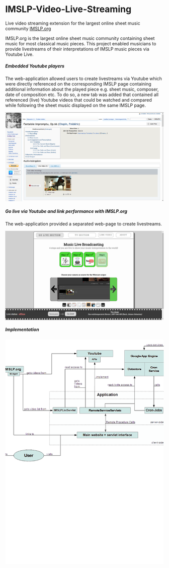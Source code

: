 # IMSLP-Video-Live-Streaming
Live video streaming extension for the largest online sheet music community [IMSLP.org](https://www.imslp.org)

IMSLP.org is the largest online sheet music community containing sheet music for most classical music pieces.
This project enabled musicians to provide livestreams of their interpretations of IMSLP music pieces via Youtube Live.

##### Embedded Youtube players

The web-application allowed users to create livestreams via Youtube which were directly referenced on the corresponding IMSLP page 
containing additional information about the played piece e.g. sheet music, composer, date of composition etc.
To do so, a new tab was added that contained all referenced (live) Youtube videos that could be watched and compared while following 
the sheet music displayed on the same IMSLP page.

![alt IMSLP-Embed](https://raw.githubusercontent.com/MrStonebreaker/IMSLP-Video-Live-Streaming/master/IMSLP-Embed.png)

##### Go live via Youtube and link performance with IMSLP.org

The web-application provided a separated web-page to create livestreams.

![alt GoLiveSection](https://raw.githubusercontent.com/MrStonebreaker/IMSLP-Video-Live-Streaming/master/GoLiveSection.png)


##### Implementation



![alt ApplicationOverview](https://raw.githubusercontent.com/MrStonebreaker/IMSLP-Video-Live-Streaming/master/Application_Overview.png)
